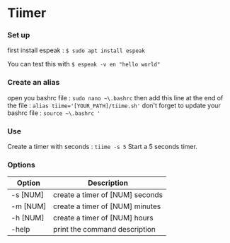 # Tiimer

### Set up
first install espeak :
`$ sudo apt install espeak`

You can test this with
`$ espeak -v en "hello world"`

### Create an alias
open you bashrc file :
`sudo nano ~\.bashrc`
then add this line at the end of the file :
`alias tiime='[YOUR_PATH]/tiime.sh'`
don't forget to update your bashrc file :
`source ~\.bashrc '`

### Use
Create a timer with seconds :
`tiime -s 5`
Start a 5 seconds timer.

### Options
|  Option |  Description |
| ------------ | ------------ |
| -s [NUM] | create a timer of [NUM] seconds  |
| -m [NUM] | create a timer of [NUM] minutes  |
| -h [NUM] | create a timer of [NUM] hours  |
| -help | print the command description |



